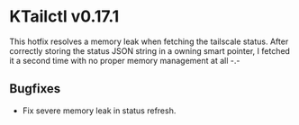 # KTailctl v0.17.1

This hotfix resolves a memory leak when fetching the tailscale status.
After correctly storing the status JSON string in a owning smart pointer, I fetched it a second time with no proper memory management at all -.-

## Bugfixes

- Fix severe memory leak in status refresh.

